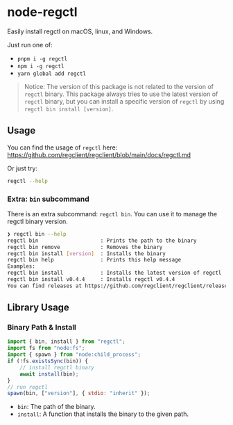 # node-regctl

Easily install regctl on macOS, linux, and Windows.

Just run one of:

- `pnpm i -g regctl`
- `npm i -g regctl`
- `yarn global add regctl`

> Notice: The version of this package is not related to the version of `regctl` binary.
> This package always tries to use the latest version of `regctl` binary, but you can install a specific version of `regctl` by using `regctl bin install [version]`.

## Usage

You can find the usage of `regctl` here: <https://github.com/regclient/regclient/blob/main/docs/regctl.md>

Or just try:

```sh
regctl --help
```

### Extra: `bin` subcommand

There is an extra subcommand: `regctl bin`. You can use it to manage the regctl binary version.

```sh
❯ regctl bin --help
regctl bin                    : Prints the path to the binary
regctl bin remove             : Removes the binary
regctl bin install [version]  : Installs the binary
regctl bin help               : Prints this help message
Examples:
regctl bin install            : Installs the latest version of regctl
regctl bin install v0.4.4     : Installs regctl v0.4.4
You can find releases at https://github.com/regclient/regclient/releases
```

## Library Usage

### Binary Path & Install

```js
import { bin, install } from "regctl";
import fs from "node:fs";
import { spawn } from "node:child_process";
if (!fs.existsSync(bin)) {
    // install regctl binary
    await install(bin);
}
// run regctl
spawn(bin, ["version"], { stdio: "inherit" });
```

- `bin`: The path of the binary.
- `install`: A function that installs the binary to the given path.
